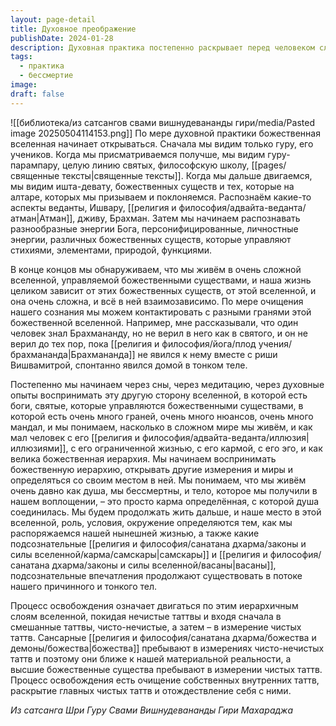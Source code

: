 ```yaml
---
layout: page-detail
title: Духовное преображение
publishDate: 2024-01-28
description: Духовная практика постепенно раскрывает перед человеком сложную божественную вселенную и иерархию, где всё взаимосвязано и управляется высшими существами. Очищая сознание, человек начинает воспринимать другие измерения, осознаёт свою бессмертную природу и роль в этой вселенной. Освобождение достигается через очищение внутренних таттв и отождествление с чистыми уровнями бытия.
tags:
  - практика
  - бессмертие
image: 
draft: false
---
```

![[библиотека/из сатсангов свами вишнудевананды гири/media/Pasted image 20250504114153.png]]
 По мере духовной практики божественная вселенная начинает открываться. Сначала мы видим только гуру, его учеников. Когда мы присматриваемся получше, мы видим гуру-парампару, целую линию святых, философскую школу, [[pages/священные тексты|священные тексты]]. Когда мы дальше двигаемся, мы видим ишта-девату, божественных существ и тех, которые на алтаре, которых мы призываем и поклоняемся. Распознаём какие-то аспекты веданты, Ишвару, [[религия и философия/адвайта-веданта/атман|Атман]], дживу, Брахман. Затем мы начинаем распознавать разнообразные энергии Бога, персонифицированные, личностные энергии, различных божественных существ, которые управляют стихиями, элементами, природой, функциями.

 В конце концов мы обнаруживаем, что мы живём в очень сложной вселенной, управляемой божественными существами, и наша жизнь целиком зависит от этих божественных существ, от этой вселенной, и она очень сложна, и всё в ней взаимозависимо. По мере очищения нашего сознания мы можем контактировать с разными гранями этой божественной вселенной. Например, мне рассказывали, что один человек знал Брахмананду, но не верил в него как в святого, и он не верил до тех пор, пока [[религия и философия/йога/плод учения/брахмананда|Брахмананда]] не явился к нему вместе с риши Вишвамитрой, спонтанно явился домой в тонком теле.

 Постепенно мы начинаем через сны, через медитацию, через духовные опыты воспринимать эту другую сторону вселенной, в которой есть боги, святые, которые управляются божественными существами, в которой есть очень много граней, очень много нюансов, очень много мандал, и мы понимаем, насколько в сложном мире мы живём, и как мал человек с его [[религия и философия/адвайта-веданта/иллюзия|иллюзиями]], с его ограниченной жизнью, с его кармой, с его эго, и как велика божественная иерархия. Мы начинаем воспринимать божественную иерархию, открывать другие измерения и миры и определяться со своим местом в ней. Мы понимаем, что мы живём очень давно как душа, мы бессмертны, и тело, которое мы получили в нашем воплощении, – это просто карма определённая, с которой душа соединилась. Мы будем продолжать жить дальше, и наше место в этой вселенной, роль, условия, окружение определяются тем, как мы распоряжаемся нашей нынешней жизнью, а также какие подсознательные [[религия и философия/санатана дхарма/законы и силы вселенной/карма/самскары|самскары]] и [[религия и философия/санатана дхарма/законы и силы вселенной/васаны|васаны]], подсознательные впечатления продолжают существовать в потоке нашего причинного и тонкого тел.

 Процесс освобождения означает двигаться по этим иерархичным слоям вселенной, покидая нечистые таттвы и входя сначала в смешанные таттвы, чисто-нечистые, а затем – в измерение чистых таттв. Сансарные [[религия и философия/санатана дхарма/божества и демоны/божества|божества]] пребывают в измерениях чисто-нечистых таттв и поэтому они ближе к нашей материальной реальности, а высшие божественные существа пребывают в измерении чистых таттв. Процесс освобождения есть очищение собственных внутренних таттв, раскрытие главных чистых таттв и отождествление себя с ними.

*Из сатсанга Шри Гуру Свами Вишнудевананды Гири Махараджа*